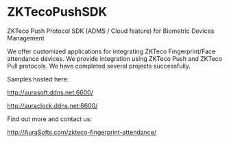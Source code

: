 # ZKTecoPushSDK
ZKTeco Push Protocol SDK (ADMS / Cloud feature) for Biometric Devices Management

We offer customized applications for integrating ZKTeco Fingerprint/Face attendance devices.
We provide integration using ZKTeco Push and ZKTeco Pull protocols.
We have completed several projects successfully.

Samples hosted here:

http://aurasoft.ddns.net:6600/

http://auraclock.ddns.net:6600/


Find out more and contact us:

http://AuraSofts.com/zkteco-fingerprint-attendance/
